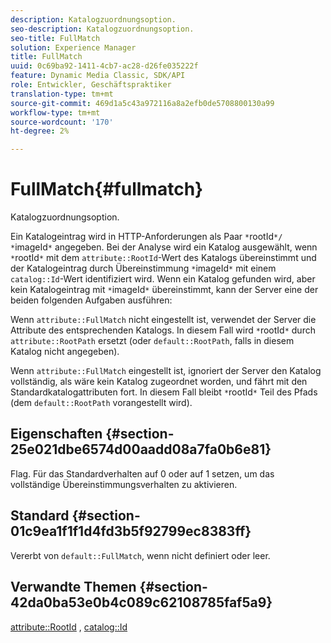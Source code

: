 ```yaml
---
description: Katalogzuordnungsoption.
seo-description: Katalogzuordnungsoption.
seo-title: FullMatch
solution: Experience Manager
title: FullMatch
uuid: 0c69ba92-1411-4cb7-ac28-d26fe035222f
feature: Dynamic Media Classic, SDK/API
role: Entwickler, Geschäftspraktiker
translation-type: tm+mt
source-git-commit: 469d1a5c43a972116a8a2efb0de5708800130a99
workflow-type: tm+mt
source-wordcount: '170'
ht-degree: 2%

---
```



# FullMatch{#fullmatch}

Katalogzuordnungsoption.

Ein Katalogeintrag wird in HTTP-Anforderungen als Paar `*`rootId`*/ *`imageId`*` angegeben. Bei der Analyse wird ein Katalog ausgewählt, wenn `*`rootId`*` mit dem `attribute::RootId`-Wert des Katalogs übereinstimmt und der Katalogeintrag durch Übereinstimmung `*`imageId`*` mit einem `catalog::Id`-Wert identifiziert wird. Wenn ein Katalog gefunden wird, aber kein Katalogeintrag mit `*`imageId`*` übereinstimmt, kann der Server eine der beiden folgenden Aufgaben ausführen:

Wenn `attribute::FullMatch` nicht eingestellt ist, verwendet der Server die Attribute des entsprechenden Katalogs. In diesem Fall wird `*`rootId`*` durch `attribute::RootPath` ersetzt (oder `default::RootPath`, falls in diesem Katalog nicht angegeben).

Wenn `attribute::FullMatch` eingestellt ist, ignoriert der Server den Katalog vollständig, als wäre kein Katalog zugeordnet worden, und fährt mit den Standardkatalogattributen fort. In diesem Fall bleibt `*`rootId`*` Teil des Pfads (dem `default::RootPath` vorangestellt wird).

## Eigenschaften {#section-25e021dbe6574d00aadd08a7fa0b6e81}

Flag. Für das Standardverhalten auf 0 oder auf 1 setzen, um das vollständige Übereinstimmungsverhalten zu aktivieren.

## Standard {#section-01c9ea1f1f1d4fd3b5f92799ec8383ff}

Vererbt von `default::FullMatch`, wenn nicht definiert oder leer.

## Verwandte Themen {#section-42da0ba53e0b4c089c62108785faf5a9}

[attribute::RootId](../../../../../is-api/image-catalog/image-serving-api-ref/c-image-catalog-reference/c-attributes-reference/r-rootid.md#reference-13653312925e4a08b90f99961d53f546) ,  [catalog::Id](/help/aem-is-ir-api/is-api/image-catalog/image-serving-api-ref/c-image-catalog-reference/c-image-svg-data-reference/c-image-data-reference/r-id-cat.md)
